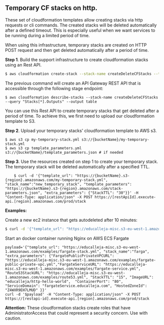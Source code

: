 

Temporary CF stacks on http.
----------------------------

These set of cloudformation templates allow creating stacks via http requests or cli commands.
The created stacks will be deleted automatically after a defined timeout. This is especially useful when we want services to be running during a limited period of time. 

When using this infrastructure, temporary stacks are created on HTTP POST request and then get deleted automatically after a period of time.

**Step 1**. Build the support infrastructure to create cloudformation stacks using an Rest API.

```bash
$ aws cloudformation create-stack --stack-name createDeleteCFStacks --template-body file://createStacks.yml --capabilities CAPABILITY_NAMED_IAM 
```

The previous command will create an API Gateway REST API that is accessible through the following stage endpoint:
```
$ aws cloudformation describe-stacks --stack-name createDeleteCFStacks --query "Stacks[*].Outputs" --output table
```

You can use this Rest API to create temporary stacks that get deleted after a period of time. To achieve this, we first need to upload our cloudformation template to S3.

**Step 2**. Upload your temporary stacks' cloudformation template to AWS s3.
```
$ aws s3 cp my-temporary-stack.yml s3://{bucketName}/my-temporary-stack.yml
$ aws s3 cp template_parameters.yml s3://{bucketName}/template_parameters.json # if needed
```

**Step 3**. Use the resources created on step 1 to create your temporary stack. The temporary stack will be deleted automatically after a specified TTL.

```
    $ curl -d '{"template_url": "https://{bucketName}.s3-{region}.amazonaws.com/my-temporary-stack.yml", "stack_name":"new_temporary_stack", "template_parameters": "https://{bucketName}.s3-{region}.amazonaws.com/stack-parameters.json", "extra_parameters": {"StackTTL": "30"}}' -H "Content-Type: application/json" -X POST https://[restApiId].execute-api.[region].amazonaws.com/prod/stack
```

**Examples:**

Create a new ec2 instance that gets autodeleted after 10 minutes:

```bash
$ curl -d '{"template_url": "https://educalleja-misc.s3-eu-west-1.amazonaws.com/examples/ec2-instance-autodelete.yml", "stack_name":"ec2instance", "extra_parameters": {"StackTTL": "10"}}' -H "Content-Type: application/json" -X POST https://[restapi-id].execute-api.[region].amazonaws.com/prod/stack
```

Start an docker container running Nginx on AWS ECS Fargate
```
payload='{"template_url": "https://educalleja-misc.s3-eu-west-1.amazonaws.com/examples/fargate-stack.yml", "stack_name":"farga", "extra_parameters": {"FargatePublicPrivateVPCURL": "https://educalleja-misc.s3-eu-west-1.amazonaws.com/examples/fargate-public-private-vpc.yml","FargateServiceURL": "https://educalleja-misc.s3-eu-west-1.amazonaws.com/examples/fargate-service.yml", "Route53StackURL": "https://educalleja-misc.s3-eu-west-1.amazonaws.com/examples/route53.yml", "StackTTL": "15", "ImageURL": "educalleja/http-hello-world",  "ContainerPort": "80", "ServiceDomain": "fargateService.educalleja.com", "HostedZoneId": "Z4WXR9EH7LMUD" }}'
curl -d '$payload' -H "Content-Type: application/json" -X POST https://[restapi-id].execute-api.[region].amazonaws.com/prod/stack
```

**Attention:** 
These cloudformation stacks create roles that have AdministratorAccess that could represent a security concern. Use with caution.
